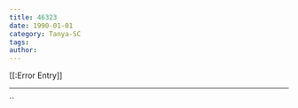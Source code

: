 ```yaml
---
title: 46323
date: 1990-01-01
category: Tanya-SC
tags: 
author: 
---
```


[[:Error Entry]]

---



``
